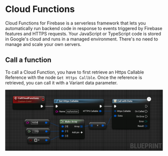 # Cloud Functions
Cloud Functions for Firebase is a serverless framework that lets you automatically run backend code in response to events triggered by Firebase features and HTTPS requests. Your JavaScript or TypeScript code is stored in Google's cloud and runs in a managed environment. There's no need to manage and scale your own servers.

## Call a function
To call a Cloud Function, you have to first retrieve an Https Callable Reference with the node `Get Https Callble`. Once the reference is retrieved, you can call it with a Variant data parameter.

![](https://github.com/Pandoa/FirebaseFeatures/blob/main/Images/CallCloudFunctions.png?raw=true)